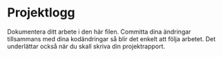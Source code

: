 # Projektlogg

Dokumentera ditt arbete i den här filen. Committa dina ändringar tillsammans med dina kodändringar så blir det enkelt att följa arbetet. Det underlättar också när du skall skriva din projektrapport.
